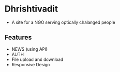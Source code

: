 # Dhrishtivadit

- A site for a NGO serving optically chalanged people


## Features 
 - NEWS (using API)
 - AUTH
 - File upload and download
 - Responsive Design


